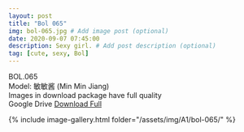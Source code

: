 ```yaml
---
layout: post
title: "Bol 065"
img: bol-065.jpg # Add image post (optional)
date: 2020-09-07 07:45:00
description: Sexy girl. # Add post description (optional)
tag: [cute, sexy, Bol]
---
```

BOL.065  
Model: 敏敏酱 (Min Min Jiang)                                                 
Images in download package have full quality                    
Google Drive [Download Full](http://gestyy.com/eefQdl)

{% include image-gallery.html folder="/assets/img/A1/bol-065/" %}
